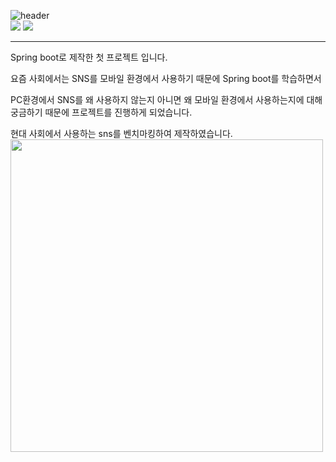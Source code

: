 ![header](https://capsule-render.vercel.app/api?type=wave&color=auto&height=300&section=header&text=SpringSNS%20&fontSize=90)<br>
![](https://img.shields.io/badge/JavaScript-F7DF1E?style=for-the-badge&logo=JavaScript&logoColor=white)
![](https://img.shields.io/badge/Java-ED8B00?style=for-the-badge&logo=openjdk&logoColor=white)<br>
<hr>
<p>Spring boot로 제작한 첫 프로젝트 입니다.</p>
<p>요즘 사회에서는 SNS를 모바일 환경에서 사용하기 때문에 Spring boot를 학습하면서</p>
<p>PC환경에서 SNS를 왜 사용하지 않는지 아니면 왜 모바일 환경에서 사용하는지에 대해 궁금하기 때문에 프로젝트를 진행하게 되었습니다.</p>
현대 사회에서 사용하는 sns를 벤치마킹하여 제작하였습니다.<br>
<img src="https://github.com/takanozomi/Spring_sns/assets/121867223/8850df9b-67b2-4e09-b997-3247e5756fe3" width="auto" height="500"><br>

